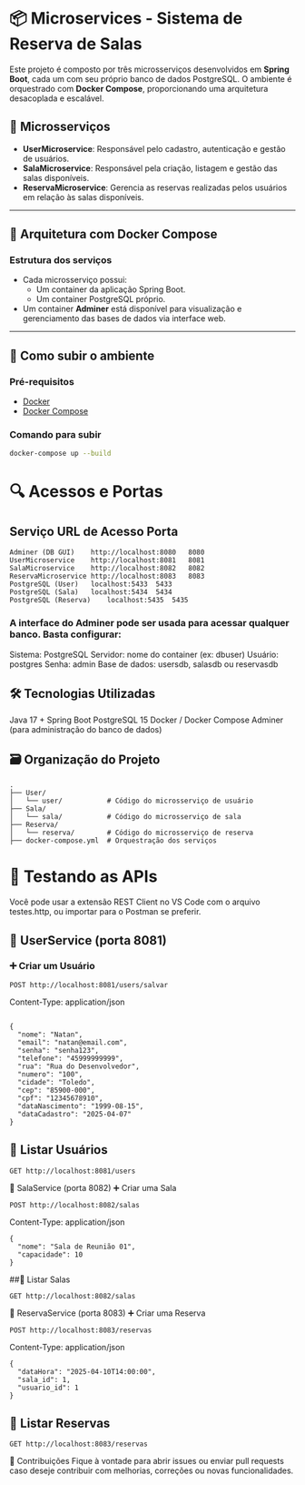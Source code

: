 # 📦 Microservices - Sistema de Reserva de Salas

Este projeto é composto por três microsserviços desenvolvidos em **Spring Boot**, cada um com seu próprio banco de dados PostgreSQL. O ambiente é orquestrado com **Docker Compose**, proporcionando uma arquitetura desacoplada e escalável.

## 🧩 Microsserviços

- **UserMicroservice**: Responsável pelo cadastro, autenticação e gestão de usuários.
- **SalaMicroservice**: Responsável pela criação, listagem e gestão das salas disponíveis.
- **ReservaMicroservice**: Gerencia as reservas realizadas pelos usuários em relação às salas disponíveis.

---

## 🐳 Arquitetura com Docker Compose

### Estrutura dos serviços

- Cada microsserviço possui:
  - Um container da aplicação Spring Boot.
  - Um container PostgreSQL próprio.
- Um container **Adminer** está disponível para visualização e gerenciamento das bases de dados via interface web.

---

## 🚀 Como subir o ambiente

### Pré-requisitos

- [Docker](https://www.docker.com/)
- [Docker Compose](https://docs.docker.com/compose/)

### Comando para subir

```bash
docker-compose up --build
```

# 🔍 Acessos e Portas
## Serviço	URL de Acesso	Porta
```
Adminer (DB GUI)	http://localhost:8080	8080
UserMicroservice	http://localhost:8081	8081
SalaMicroservice	http://localhost:8082	8082
ReservaMicroservice	http://localhost:8083	8083
PostgreSQL (User)	localhost:5433	5433
PostgreSQL (Sala)	localhost:5434	5434
PostgreSQL (Reserva)	localhost:5435	5435
```
### A interface do Adminer pode ser usada para acessar qualquer banco. Basta configurar:
Sistema: PostgreSQL
Servidor: nome do container (ex: dbuser)
Usuário: postgres
Senha: admin
Base de dados: usersdb, salasdb ou reservasdb


## 🛠️ Tecnologias Utilizadas
Java 17 + Spring Boot
PostgreSQL 15
Docker / Docker Compose
Adminer (para administração do banco de dados)

## 🗃️ Organização do Projeto
```
.
├── User/
│   └── user/           # Código do microsserviço de usuário
├── Sala/
│   └── sala/           # Código do microsserviço de sala
├── Reserva/
│   └── reserva/        # Código do microsserviço de reserva
├── docker-compose.yml  # Orquestração dos serviços
```

# 🧪 Testando as APIs
Você pode usar a extensão REST Client no VS Code com o arquivo testes.http, ou importar para o Postman se preferir.

## 📌 UserService (porta 8081)
### ➕ Criar um Usuário
```
POST http://localhost:8081/users/salvar
```
Content-Type: application/json
```

{
  "nome": "Natan",
  "email": "natan@email.com",
  "senha": "senha123",
  "telefone": "45999999999",
  "rua": "Rua do Desenvolvedor",
  "numero": "100",
  "cidade": "Toledo",
  "cep": "85900-000",
  "cpf": "12345678910",
  "dataNascimento": "1999-08-15",
  "dataCadastro": "2025-04-07"
}
```

## 📄 Listar Usuários
```
GET http://localhost:8081/users
```

📌 SalaService (porta 8082)
➕ Criar uma Sala
```
POST http://localhost:8082/salas
```
Content-Type: application/json
```
{
  "nome": "Sala de Reunião 01",
  "capacidade": 10
}
```
##📄 Listar Salas
```
GET http://localhost:8082/salas
```
📌 ReservaService (porta 8083)
➕ Criar uma Reserva

```
POST http://localhost:8083/reservas
```
Content-Type: application/json
```
{
  "dataHora": "2025-04-10T14:00:00",
  "sala_id": 1,
  "usuario_id": 1
}
```
## 📄 Listar Reservas
```
GET http://localhost:8083/reservas
```

🤝 Contribuições
Fique à vontade para abrir issues ou enviar pull requests caso deseje contribuir com melhorias, correções ou novas funcionalidades.


